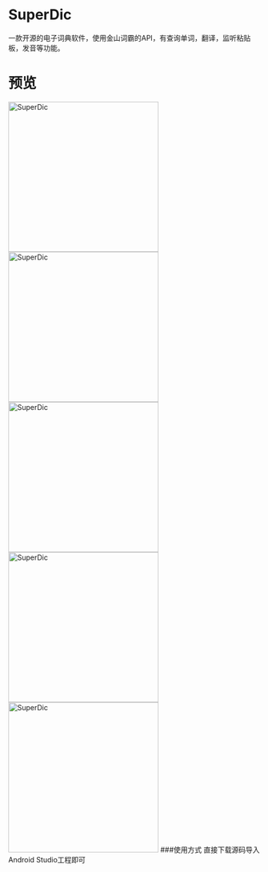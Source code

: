 # SuperDic
一款开源的电子词典软件，使用金山词霸的API，有查询单词，翻译，监听粘贴板，发音等功能。

<h1>预览</h1>
<img alt = "SuperDic" src="https://raw.githubusercontent.com/a790774717/SuperDic/master/screenshot/device-2016-06-12-193906.png" width ="300px",height ="500px";</img>
<img alt = "SuperDic" src="https://raw.githubusercontent.com/a790774717/SuperDic/master/screenshot/device-2016-06-12-194151.png" width ="300px",height ="500px";</img>
<img alt = "SuperDic" src="https://raw.githubusercontent.com/a790774717/SuperDic/master/screenshot/device-2016-06-12-193943.png" width ="300px",height ="500px";</img>
<img alt = "SuperDic" src="https://raw.githubusercontent.com/a790774717/SuperDic/master/screenshot/device-2016-06-12-194127.png" width ="300px",height ="500px";</img>
<img alt = "SuperDic" src="https://raw.githubusercontent.com/a790774717/SuperDic/master/screenshot/device-2016-06-12-194117.png" width ="300px",height ="500px";</img>
###使用方式
直接下载源码导入Android Studio工程即可
